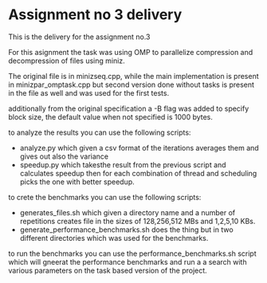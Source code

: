 # Assignment no 3 delivery

This is the delivery for the assignment no.3

For this asignment the task was using OMP to parallelize compression and decompression of files using miniz.

The original file is in minizseq.cpp, while the main implementation is present in minizpar_omptask.cpp but second version done without tasks is present in the file as well and was used for the first tests.

additionally from the original specification a -B flag was added to specify block size, the default value when not specified is 1000 bytes.

to analyze the results you can use the following scripts:
- analyze.py which given a csv format of the iterations averages them and gives out also the variance
- speedup.py which takesthe result from the previous script and calculates speedup then for each combination of thread and scheduling picks the one with better speedup.

to crete the benchmarks you can use the following scripts:
- generates_files.sh which given a directory name and a number of repetitions creates file in the sizes of 128,256,512 MBs and 1,2,5,10 KBs.
- generate_performance_benchmarks.sh does the thing but in two different directories which was used for the benchmarks.

to run the benchmarks you can use the performance_benchmarks.sh script which will gneerat the performance benchmarks and run a a search with various parameters on the task based version of the project.